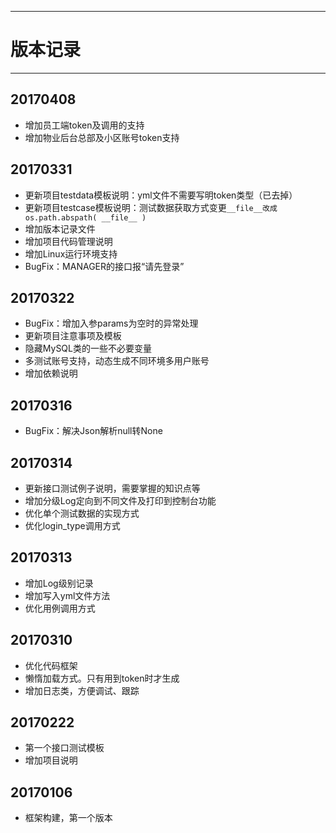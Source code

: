 ----

# 版本记录

----

## 20170408

* 增加员工端token及调用的支持
* 增加物业后台总部及小区账号token支持

## 20170331


* 更新项目testdata模板说明：yml文件不需要写明token类型（已去掉）
* 更新项目testcase模板说明：测试数据获取方式变更``__file__改成os.path.abspath( __file__ )``
* 增加版本记录文件
* 增加项目代码管理说明
* 增加Linux运行环境支持
* BugFix：MANAGER的接口报“请先登录”

## 20170322

* BugFix：增加入参params为空时的异常处理
* 更新项目注意事项及模板
* 隐藏MySQL类的一些不必要变量
* 多测试账号支持，动态生成不同环境多用户账号
* 增加依赖说明

## 20170316

* BugFix：解决Json解析null转None


## 20170314

* 更新接口测试例子说明，需要掌握的知识点等
* 增加分级Log定向到不同文件及打印到控制台功能
* 优化单个测试数据的实现方式
* 优化login_type调用方式

## 20170313

* 增加Log级别记录
* 增加写入yml文件方法
* 优化用例调用方式

## 20170310

* 优化代码框架
* 懒惰加载方式。只有用到token时才生成
* 增加日志类，方便调试、跟踪

## 20170222

* 第一个接口测试模板
* 增加项目说明


## 20170106

* 框架构建，第一个版本

